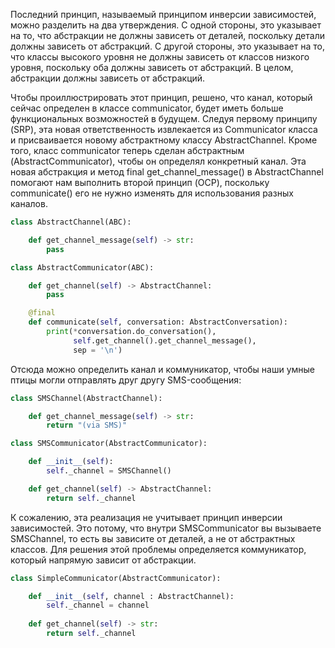 Последний принцип, называемый принципом инверсии зависимостей, 
можно разделить на два утверждения. С одной стороны, это указывает на то, 
что абстракции не должны зависеть от деталей, поскольку детали должны зависеть 
от абстракций. С другой стороны, это указывает на то, что классы высокого 
уровня не должны зависеть от классов низкого уровня, поскольку оба должны 
зависеть от абстракций. В целом, абстракции должны зависеть от абстракций.

Чтобы проиллюстрировать этот принцип, решено, что канал,
который сейчас определен в классе communicator, 
будет иметь больше функциональных возможностей в будущем. 
Следуя первому принципу (SRP), 
эта новая ответственность извлекается из Communicator класса и присваивается 
новому абстрактному классу AbstractChannel. Кроме того, класс communicator 
теперь сделан абстрактным (AbstractCommunicator), 
чтобы он определял конкретный канал. Эта новая абстракция 
и метод final get_channel_message() в AbstractChannel помогают нам выполнить 
второй принцип (OCP), поскольку communicate() его не нужно изменять для 
использования разных каналов.

```python
class AbstractChannel(ABC):

    def get_channel_message(self) -> str:
        pass

class AbstractCommunicator(ABC):

    def get_channel(self) -> AbstractChannel:
        pass

    @final
    def communicate(self, conversation: AbstractConversation):
        print(*conversation.do_conversation(),
              self.get_channel().get_channel_message(),
              sep = '\n')
```

Отсюда можно определить канал и коммуникатор, чтобы наши умные птицы могли 
отправлять друг другу SMS-сообщения:

```python
class SMSChannel(AbstractChannel):

    def get_channel_message(self) -> str:
        return "(via SMS)"

class SMSCommunicator(AbstractCommunicator):  

    def __init__(self):
        self._channel = SMSChannel()

    def get_channel(self) -> AbstractChannel:
        return self._channel
```

К сожалению, эта реализация не учитывает принцип инверсии зависимостей. 
Это потому, что внутри SMSCommunicator вы вызываете SMSChannel, 
то есть вы зависите от деталей, а не от абстрактных классов. 
Для решения этой проблемы определяется коммуникатор, который напрямую зависит 
от абстракции.

```python
class SimpleCommunicator(AbstractCommunicator):  

    def __init__(self, channel : AbstractChannel):
        self._channel = channel
   
    def get_channel(self) -> str:
        return self._channel
```